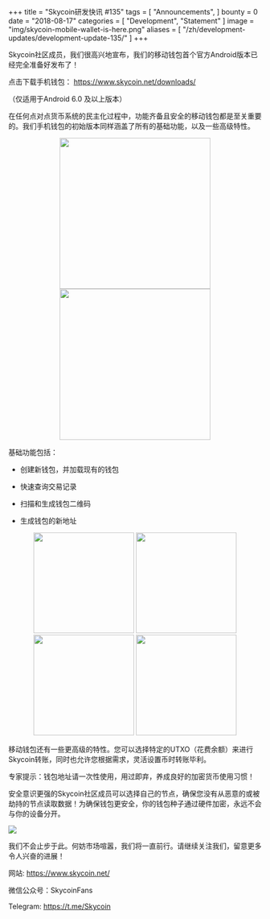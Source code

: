 +++
title = "Skycoin研发快讯 #135"
tags = [ "Announcements", ]
bounty = 0
date = "2018-08-17"
categories = [ "Development", "Statement" ]
image = "img/skycoin-mobile-wallet-is-here.png"
aliases = [
	"/zh/development-updates/development-update-135/"
]
+++

Skycoin社区成员，我们很高兴地宣布，我们的移动钱包首个官方Android版本已经完全准备好发布了！

点击下载手机钱包： <https://www.skycoin.net/downloads/>

（仅适用于Android 6.0 及以上版本）

在任何点对点货币系统的民主化过程中，功能齐备且安全的移动钱包都是至关重要的。我们手机钱包的初始版本同样涵盖了所有的基础功能，以及一些高级特性。

<p align="center">
  <img width="300" src="https://www.skycoin.net/blog/img/skycoin_screen_wallet_list.png">
  <img width="300" src="https://www.skycoin.net/blog/img/skycoin_screen_wallet_details.png">
</p>

基础功能包括：

-   创建新钱包，并加载现有的钱包

-   快速查询交易记录

-   扫描和生成钱包二维码

-   生成钱包的新地址

<p align="center">
  <img width="200" src="https://www.skycoin.net/blog/img/skycoin_screen_qr-code.png">
  <img width="200" src="https://www.skycoin.net/blog/img/skycoin_screen_transactions.png">
  <img width="200" src="https://www.skycoin.net/blog/img/skycoin_screen_basic_send.png">
  <img width="200" src="https://www.skycoin.net/blog/img/skycoin_screen_tx-detail.png">
</p>

移动钱包还有一些更高级的特性。您可以选择特定的UTXO（花费余额）来进行Skycoin转账，同时也允许您根据需求，灵活设置币时转账毕利。

专家提示：钱包地址请一次性使用，用过即弃，养成良好的加密货币使用习惯！

安全意识更强的Skycoin社区成员可以选择自己的节点，确保您没有从恶意的或被劫持的节点读取数据！为确保钱包更安全，你的钱包种子通过硬件加密，永远不会与你的设备分开。

![](/img/skycoin_screen_advanced_2.png)

我们不会止步于此。何妨市场喧嚣，我们将一直前行。请继续关注我们，留意更多令人兴奋的进展！

网站: <https://www.skycoin.net/>

微信公众号：SkycoinFans

Telegram: <https://t.me/Skycoin>
